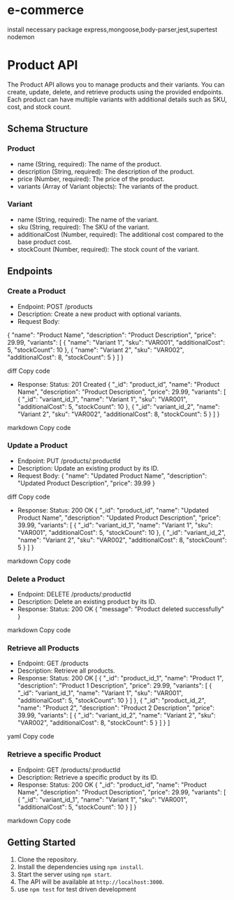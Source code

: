 # e-commerce
install necessary package express,mongoose,body-parser,jest,supertest nodemon
# Product API

The Product API allows you to manage products and their variants. You can create, update, delete, and retrieve products using the provided endpoints. Each product can have multiple variants with additional details such as SKU, cost, and stock count.

## Schema Structure

### Product
- name (String, required): The name of the product.
- description (String, required): The description of the product.
- price (Number, required): The price of the product.
- variants (Array of Variant objects): The variants of the product.

### Variant
- name (String, required): The name of the variant.
- sku (String, required): The SKU of the variant.
- additionalCost (Number, required): The additional cost compared to the base product cost.
- stockCount (Number, required): The stock count of the variant.

## Endpoints

### Create a Product

- Endpoint: POST /products
- Description: Create a new product with optional variants.
- Request Body:


{
"name": "Product Name",
"description": "Product Description",
"price": 29.99,
"variants": [
{
"name": "Variant 1",
"sku": "VAR001",
"additionalCost": 5,
"stockCount": 10
},
{
"name": "Variant 2",
"sku": "VAR002",
"additionalCost": 8,
"stockCount": 5
}
]
}

diff
Copy code
- Response:
Status: 201 Created
{
"_id": "product_id",
"name": "Product Name",
"description": "Product Description",
"price": 29.99,
"variants": [
{
"_id": "variant_id_1",
"name": "Variant 1",
"sku": "VAR001",
"additionalCost": 5,
"stockCount": 10
},
{
"_id": "variant_id_2",
"name": "Variant 2",
"sku": "VAR002",
"additionalCost": 8,
"stockCount": 5
}
]
}

markdown
Copy code

### Update a Product

- Endpoint: PUT /products/:productId
- Description: Update an existing product by its ID.
- Request Body:
{
"name": "Updated Product Name",
"description": "Updated Product Description",
"price": 39.99
}

diff
Copy code
- Response:
Status: 200 OK
{
"_id": "product_id",
"name": "Updated Product Name",
"description": "Updated Product Description",
"price": 39.99,
"variants": [
{
"_id": "variant_id_1",
"name": "Variant 1",
"sku": "VAR001",
"additionalCost": 5,
"stockCount": 10
},
{
"_id": "variant_id_2",
"name": "Variant 2",
"sku": "VAR002",
"additionalCost": 8,
"stockCount": 5
}
]
}

markdown
Copy code

### Delete a Product

- Endpoint: DELETE /products/:productId
- Description: Delete an existing product by its ID.
- Response:
Status: 200 OK
{
"message": "Product deleted successfully"
}

markdown
Copy code

### Retrieve all Products

- Endpoint: GET /products
- Description: Retrieve all products.
- Response:
Status: 200 OK
[
{
"_id": "product_id_1",
"name": "Product 1",
"description": "Product 1 Description",
"price": 29.99,
"variants": [
{
"_id": "variant_id_1",
"name": "Variant 1",
"sku": "VAR001",
"additionalCost": 5,
"stockCount": 10
}
]
},
{
"_id": "product_id_2",
"name": "Product 2",
"description": "Product 2 Description",
"price": 39.99,
"variants": [
{
"_id": "variant_id_2",
"name": "Variant 2",
"sku": "VAR002",
"additionalCost": 8,
"stockCount": 5
}
]
}
]

yaml
Copy code

### Retrieve a specific Product

- Endpoint: GET /products/:productId
- Description: Retrieve a specific product by its ID.
- Response:
Status: 200 OK
{
"_id": "product_id",
"name": "Product Name",
"description": "Product Description",
"price": 29.99,
"variants": [
{
"_id": "variant_id_1",
"name": "Variant 1",
"sku": "VAR001",
"additionalCost": 5,
"stockCount": 10
}
]
}

markdown
Copy code

## Getting Started

1. Clone the repository.
2. Install the dependencies using `npm install`.
3. Start the server using `npm start`.
4. The API will be available at `http://localhost:3000`.
5. use `npm test` for test driven development
<!-- "test": "jest --watchAll" -->







